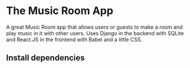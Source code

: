 # The Music Room App
A great Music Room app that allows users or guests to make a room and play music in it with other users.
Uses Django in the backend with SQLite and React.JS in the frontend with Babel and a little CSS.  

## Install dependencies
